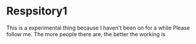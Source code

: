 # Respsitory1
This is a experimental thing because I haven't been on for a while
Please follow me. The more people there are, the better the working is
